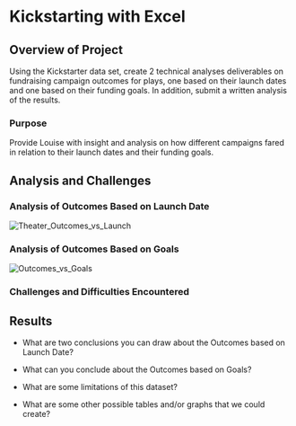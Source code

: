 # Kickstarting with Excel

## Overview of Project
Using the Kickstarter data set, create 2 technical analyses deliverables on fundraising campaign outcomes for plays, one based on their launch dates and one based on their funding goals.  In addition, submit a written analysis of the results.
### Purpose
Provide Louise with insight and analysis on how different campaigns fared in relation to their launch dates and their funding goals.
## Analysis and Challenges

### Analysis of Outcomes Based on Launch Date
![Theater_Outcomes_vs_Launch](https://user-images.githubusercontent.com/84994321/122715811-50b7b280-d21e-11eb-8f8d-a4df661b3aca.png)
### Analysis of Outcomes Based on Goals
![Outcomes_vs_Goals](https://user-images.githubusercontent.com/84994321/122715888-6d53ea80-d21e-11eb-968f-baf59f94f476.png)
### Challenges and Difficulties Encountered

## Results

- What are two conclusions you can draw about the Outcomes based on Launch Date?

- What can you conclude about the Outcomes based on Goals?

- What are some limitations of this dataset?

- What are some other possible tables and/or graphs that we could create?
